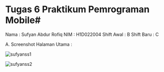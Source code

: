 # Tugas 6 Praktikum Pemrograman Mobile#

Nama  : Sufyan Abdur Rofiq
NIM  : H1D022004
Shift Awal  : B
Shift Baru  : C

A. Screenshot Halaman Utama :

![sufyanss1](https://github.com/user-attachments/assets/506b6035-0af9-4fdf-ae6e-33f3a6b19062)

![sufyanss2](https://github.com/user-attachments/assets/d5ac6ef9-a8e9-4713-845b-aa1e772c3bca)


